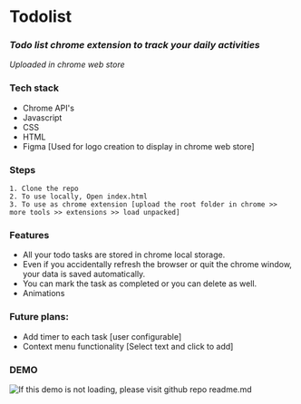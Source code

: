 # Todolist
### _Todo list chrome extension to track your daily activities_
*Uploaded in chrome web store*

### Tech stack
* Chrome API's
* Javascript
* CSS
* HTML
* Figma [Used for logo creation to display in chrome web store] 

### Steps
```
1. Clone the repo
2. To use locally, Open index.html
3. To use as chrome extension [upload the root folder in chrome >>  more tools >> extensions >> load unpacked]
```

### Features
* All your todo tasks are stored in chrome local storage.
* Even if you accidentally refresh the browser or quit the chrome window, your data is saved automatically.
* You can mark the task as completed or you can delete as well.
* Animations

### Future plans:
* Add timer to each task [user configurable]
* Context menu functionality [Select text and click to add] 

### DEMO

![If this demo is not loading, please visit github repo readme.md](../Images/demo.gif)
